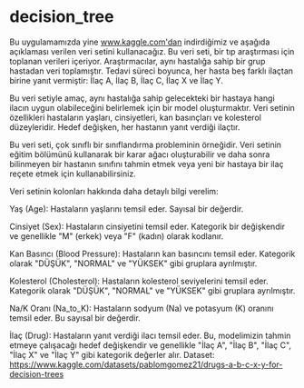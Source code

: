 # decision_tree
Bu uygulamamızda yine www.kaggle.com'dan indirdiğimiz ve aşağıda açıklaması verilen veri setini kullanacağız.
Bu veri seti, bir tıp araştırması için toplanan verileri içeriyor. Araştırmacılar, aynı hastalığa sahip bir grup hastadan veri toplamıştır. Tedavi süreci boyunca, her hasta beş farklı ilaçtan birine yanıt vermiştir: İlaç A, İlaç B, İlaç C, İlaç X ve İlaç Y.

Bu veri setiyle amaç, aynı hastalığa sahip gelecekteki bir hastaya hangi ilacın uygun olabileceğini belirlemek için bir model oluşturmaktır. Veri setinin özellikleri hastaların yaşları, cinsiyetleri, kan basınçları ve kolesterol düzeyleridir. Hedef değişken, her hastanın yanıt verdiği ilaçtır.

Bu veri seti, çok sınıflı bir sınıflandırma probleminin örneğidir. Veri setinin eğitim bölümünü kullanarak bir karar ağacı oluşturabilir ve daha sonra bilinmeyen bir hastanın sınıfını tahmin etmek veya yeni bir hastaya bir ilaç reçete etmek için kullanabilirsiniz.

Veri setinin kolonları hakkında daha detaylı bilgi verelim:

Yaş (Age): Hastaların yaşlarını temsil eder. Sayısal bir değerdir.

Cinsiyet (Sex): Hastaların cinsiyetini temsil eder. Kategorik bir değişkendir ve genellikle "M" (erkek) veya "F" (kadın) olarak kodlanır.

Kan Basıncı (Blood Pressure): Hastaların kan basıncını temsil eder. Kategorik olarak "DÜŞÜK", "NORMAL" ve "YÜKSEK" gibi gruplara ayrılmıştır.

Kolesterol (Cholesterol): Hastaların kolesterol seviyelerini temsil eder. Kategorik olarak "DÜŞÜK", "NORMAL" ve "YÜKSEK" gibi gruplara ayrılmıştır.

Na/K Oranı (Na_to_K): Hastaların sodyum (Na) ve potasyum (K) oranını temsil eder. Bu sayısal bir değerdir.

İlaç (Drug): Hastaların yanıt verdiği ilacı temsil eder. Bu, modelimizin tahmin etmeye çalışacağı hedef değişkendir ve genellikle "İlaç A", "İlaç B", "İlaç C", "İlaç X" ve "İlaç Y" gibi kategorik değerler alır.
Dataset: https://www.kaggle.com/datasets/pablomgomez21/drugs-a-b-c-x-y-for-decision-trees
